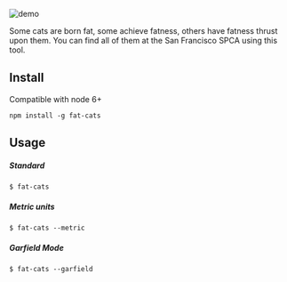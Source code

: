 ![demo](https://github.com/lexiross/fattest-cat/blob/master/assets/demo.gif?raw=true)

Some cats are born fat, some achieve fatness, others have fatness thrust upon them. You can find all of them at the San Francisco SPCA using this tool.

## Install

Compatible with node 6+

`npm install -g fat-cats`

## Usage

##### Standard
`$ fat-cats`

##### Metric units
`$ fat-cats --metric`

##### Garfield Mode
`$ fat-cats --garfield`
